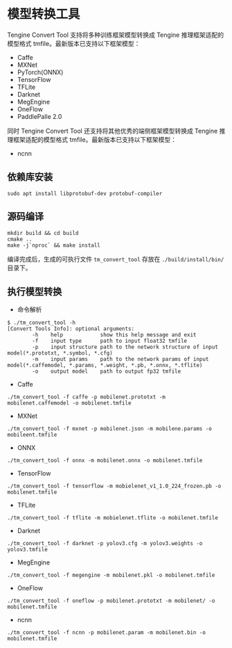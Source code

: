 # 模型转换工具

Tengine Convert Tool 支持将多种训练框架模型转换成 Tengine 推理框架适配的模型格式 tmfile。最新版本已支持以下框架模型：
- Caffe
- MXNet
- PyTorch(ONNX)
- TensorFlow
- TFLite
- Darknet
- MegEngine
- OneFlow
- PaddlePalle 2.0

同时 Tengine Convert Tool 还支持将其他优秀的端侧框架模型转换成 Tengine 推理框架适配的模型格式 tmfile。最新版本已支持以下框架模型：

- ncnn

## 依赖库安装

```shell
sudo apt install libprotobuf-dev protobuf-compiler
```

## 源码编译
```shell
mkdir build && cd build
cmake ..
make -j`nproc` && make install
```
编译完成后，生成的可执行文件 `tm_convert_tool` 存放在 `./build/install/bin/` 目录下。

## 执行模型转换

- 命令解析
```shell
$ ./tm_convert_tool -h
[Convert Tools Info]: optional arguments:
        -h    help            show this help message and exit
        -f    input type      path to input float32 tmfile
        -p    input structure path to the network structure of input model(*.prototxt, *.symbol, *.cfg)
        -m    input params    path to the network params of input model(*.caffemodel, *.params, *.weight, *.pb, *.onnx, *.tflite)
        -o    output model    path to output fp32 tmfile
```
- Caffe

```shell
./tm_convert_tool -f caffe -p mobilenet.prototxt -m mobilenet.caffemodel -o mobilenet.tmfile
```

- MXNet

```shell
./tm_convert_tool -f mxnet -p mobilenet.json -m mobilene.params -o mobileent.tmfile
```

- ONNX

```shell
./tm_convert_tool -f onnx -m mobilenet.onnx -o mobilenet.tmfile
```

- TensorFlow

```shell
./tm_convert_tool -f tensorflow -m mobielenet_v1_1.0_224_frozen.pb -o mobilenet.tmfile
```

- TFLite

```shell
./tm_convert_tool -f tflite -m mobielenet.tflite -o mobilenet.tmfile
```

- Darknet

```shell
./tm_convert_tool -f darknet -p yolov3.cfg -m yolov3.weights -o yolov3.tmfile
```

- MegEngine

```shell
./tm_convert_tool -f megengine -m mobilenet.pkl -o mobilenet.tmfile
```

- OneFlow

```shell
./tm_convert_tool -f oneflow -p mobilenet.prototxt -m mobilenet/ -o mobilenet.tmfile
```

- ncnn
```shell
./tm_convert_tool -f ncnn -p mobilenet.param -m mobilenet.bin -o mobilenet.tmfile
```
